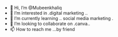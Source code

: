 - 👋 Hi, I’m @Mubeenkhaliq
- 👀 I’m interested in .digital marketing ..
- 🌱 I’m currently learning .. social media marketing .
- 💞️ I’m looking to collaborate on .canva..
- 📫 How to reach me ...by friend 

<!---
Mubeenkhaliq/Mubeenkhaliq is a ✨ special ✨ repository because its `README.md` (this file) appears on your GitHub profile.
You can click the Preview link to take a look at your changes.
--->
